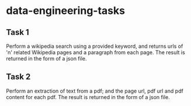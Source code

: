 # data-engineering-tasks

## Task 1
Perform a wikipedia search using a provided keyword, and returns urls of 'n' related Wikipedia pages and a paragraph from each page. The result is returned in the form of a json file.

## Task 2
Perform an extraction of text from a pdf; and the page url, pdf url and pdf content for each pdf. The result is returned in the form of a json file.

